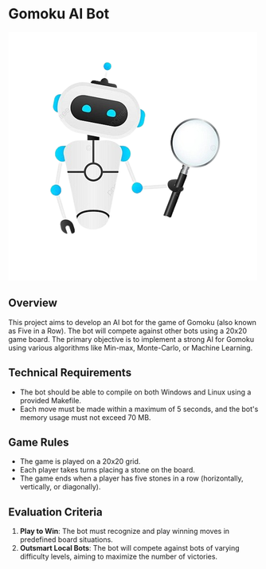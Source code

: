 # Gomoku AI Bot

![Illustration](illus.png)

## Overview
This project aims to develop an AI bot for the game of Gomoku (also known as Five in a Row). The bot will compete against other bots using a 20x20 game board. The primary objective is to implement a strong AI for Gomoku using various algorithms like Min-max, Monte-Carlo, or Machine Learning.

## Technical Requirements
- The bot should be able to compile on both Windows and Linux using a provided Makefile.
- Each move must be made within a maximum of 5 seconds, and the bot's memory usage must not exceed 70 MB.

## Game Rules
- The game is played on a 20x20 grid.
- Each player takes turns placing a stone on the board.
- The game ends when a player has five stones in a row (horizontally, vertically, or diagonally).

## Evaluation Criteria
1. **Play to Win**: The bot must recognize and play winning moves in predefined board situations.
2. **Outsmart Local Bots**: The bot will compete against bots of varying difficulty levels, aiming to maximize the number of victories.

